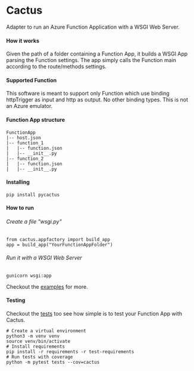 # Cactus
Adapter to run an Azure Function Application with a WSGI Web Server.

#### How it works
Given the path of a folder containing a Function App, it builds a WSGI App parsing the Function settings. The app simply calls the Function main according to the route/methods settings.

#### Supported Function
This software is meant to support only Function which use binding httpTrigger as input and http as output. No other binding types. This is not an Azure emulator.

#### Function App structure
```
FunctionApp
|-- host.json
|-- function_1
|	|-- function.json
|	|-- __init__.py
|-- function_2
|	|-- function.json
|	|-- __init__.py
```

#### Installing
```
pip install pycactus
```

#### How to run

###### Create a file "wsgi.py"
```
from cactus.appfactory import build_app
app = build_app("YourFunctionAppFolder")
```
###### Run it with a WSGI Web Server
```
gunicorn wsgi:app
```
Checkout the [examples](examples) for more.

#### Testing
Checkout the [tests](tests) too see how simple is to test your Function App with Cactus.
```
# Create a virtual environment 
python3 -m venv venv
source venv/bin/activate
# Install requirements
pip install -r requirements -r test-requirements
# Run tests with coverage
python -m pytest tests --cov=cactus
```